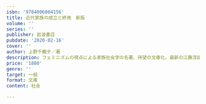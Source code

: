 ```yaml
---
isbn: '9784006004156'
title: 近代家族の成立と終焉　新版
volume: ''
series: ''
publisher: 岩波書店
pubdate: '2020-02-16'
cover: ''
author: 上野千鶴子／著
description: フェミニズムの視点による家族社会学の名著、待望の文庫化。最新の江藤淳論などを新たに収録する。
price: '1880'
genre: ''
target: 一般
format: 文庫
content: 社会

---
```

